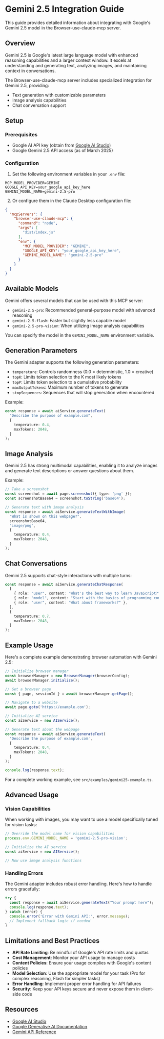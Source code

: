 # Gemini 2.5 Integration Guide

This guide provides detailed information about integrating with Google's Gemini 2.5 model in the Browser-use-claude-mcp server.

## Overview

Gemini 2.5 is Google's latest large language model with enhanced reasoning capabilities and a larger context window. It excels at understanding and generating text, analyzing images, and maintaining context in conversations.

The Browser-use-claude-mcp server includes specialized integration for Gemini 2.5, providing:

- Text generation with customizable parameters
- Image analysis capabilities
- Chat conversation support

## Setup

### Prerequisites

- Google AI API key (obtain from [Google AI Studio](https://makersuite.google.com/app/apikey))
- Google Gemini 2.5 API access (as of March 2025)

### Configuration

1. Set the following environment variables in your `.env` file:

```
MCP_MODEL_PROVIDER=GEMINI
GOOGLE_API_KEY=your_google_api_key_here
GEMINI_MODEL_NAME=gemini-2.5-pro
```

2. Or configure them in the Claude Desktop configuration file:

```json
{
  "mcpServers": {
    "browser-use-claude-mcp": {
      "command": "node",
      "args": [
        "dist/index.js"
      ],
      "env": {
        "MCP_MODEL_PROVIDER": "GEMINI",
        "GOOGLE_API_KEY": "your_google_api_key_here",
        "GEMINI_MODEL_NAME": "gemini-2.5-pro"
      }
    }
  }
}
```

## Available Models

Gemini offers several models that can be used with this MCP server:

- `gemini-2.5-pro`: Recommended general-purpose model with advanced reasoning
- `gemini-2.5-flash`: Faster but slightly less capable model
- `gemini-2.5-pro-vision`: When utilizing image analysis capabilities

You can specify the model in the `GEMINI_MODEL_NAME` environment variable.

## Generation Parameters

The Gemini adapter supports the following generation parameters:

- `temperature`: Controls randomness (0.0 = deterministic, 1.0 = creative)
- `topK`: Limits token selection to the K most likely tokens
- `topP`: Limits token selection to a cumulative probability
- `maxOutputTokens`: Maximum number of tokens to generate
- `stopSequences`: Sequences that will stop generation when encountered

Example:

```typescript
const response = await aiService.generateText(
  "Describe the purpose of example.com",
  {
    temperature: 0.4,
    maxTokens: 2048,
  }
);
```

## Image Analysis

Gemini 2.5 has strong multimodal capabilities, enabling it to analyze images and generate text descriptions or answer questions about them.

Example:

```typescript
// Take a screenshot
const screenshot = await page.screenshot({ type: 'png' });
const screenshotBase64 = screenshot.toString('base64');

// Generate text with image analysis
const response = await aiService.generateTextWithImage(
  "What is shown on this webpage?",
  screenshotBase64,
  "image/png",
  {
    temperature: 0.4,
    maxTokens: 2048,
  }
);
```

## Chat Conversations

Gemini 2.5 supports chat-style interactions with multiple turns:

```typescript
const response = await aiService.generateChatResponse(
  [
    { role: "user", content: "What's the best way to learn JavaScript?" },
    { role: "model", content: "Start with the basics of programming concepts..." },
    { role: "user", content: "What about frameworks?" },
  ],
  {
    temperature: 0.7,
    maxTokens: 2048,
  }
);
```

## Example Usage

Here's a complete example demonstrating browser automation with Gemini 2.5:

```typescript
// Initialize browser manager
const browserManager = new BrowserManager(browserConfig);
await browserManager.initialize();

// Get a browser page
const { page, sessionId } = await browserManager.getPage();

// Navigate to a website
await page.goto('https://example.com');

// Initialize AI service
const aiService = new AIService();

// Generate text about the webpage
const response = await aiService.generateText(
  'Describe the purpose of example.com',
  {
    temperature: 0.4,
    maxTokens: 2048,
  }
);

console.log(response.text);
```

For a complete working example, see `src/examples/gemini25-example.ts`.

## Advanced Usage

### Vision Capabilities

When working with images, you may want to use a model specifically tuned for vision tasks:

```typescript
// Override the model name for vision capabilities
process.env.GEMINI_MODEL_NAME = 'gemini-2.5-pro-vision';

// Initialize the AI service
const aiService = new AIService();

// Now use image analysis functions
```

### Handling Errors

The Gemini adapter includes robust error handling. Here's how to handle errors gracefully:

```typescript
try {
  const response = await aiService.generateText("Your prompt here");
  console.log(response.text);
} catch (error) {
  console.error('Error with Gemini API:', error.message);
  // Implement fallback logic if needed
}
```

## Limitations and Best Practices

- **API Rate Limiting**: Be mindful of Google's API rate limits and quotas
- **Cost Management**: Monitor your API usage to manage costs
- **Content Policies**: Ensure your usage complies with Google's content policies
- **Model Selection**: Use the appropriate model for your task (Pro for complex reasoning, Flash for simpler tasks)
- **Error Handling**: Implement proper error handling for API failures
- **Security**: Keep your API keys secure and never expose them in client-side code

## Resources

- [Google AI Studio](https://makersuite.google.com/)
- [Google Generative AI Documentation](https://developers.generativeai.google/products/gemini)
- [Gemini API Reference](https://developers.generativeai.google/reference/rest)
